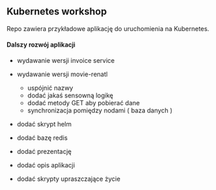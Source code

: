 ## Kubernetes workshop

Repo zawiera przykładowe aplikację do uruchomienia na Kubernetes. 



#### Dalszy rozwój aplikacji 
* wydawanie wersji invoice service
* wydawanie wersji movie-renatl 
	* uspójnić nazwy
	* dodać jakaś sensowną logikę
	* dodać metody GET aby pobierać dane
	* synchronizacja pomiędzy nodami ( baza danych )
	
* dodać skrypt helm
* dodać bazę redis 
* dodać prezentację
* dodać opis aplikacji 
* dodać skrypty upraszczające życie